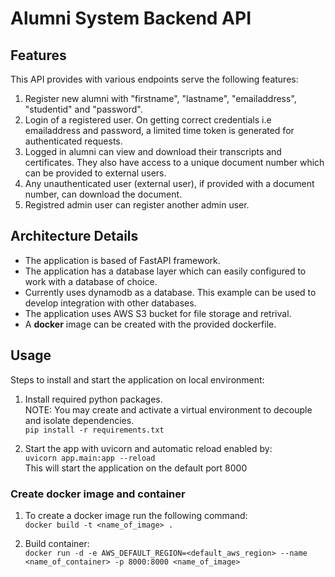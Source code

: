 # Alumni System Backend API

## Features

This API provides with various endpoints serve the following features:
1. Register new alumni with "firstname", "lastname", "emailaddress", "studentid" and "password".
2. Login of a registered user. On getting correct credentials i.e emailaddress and password, a limited time token is generated for authenticated requests.
3. Logged in alumni can view and download their transcripts and certificates. They also have access to a unique document number which can be provided to external users.
4. Any unauthenticated user (external user), if provided with a document number, can download the document.
5. Registred admin user can register another admin user.

## Architecture Details

- The application is based of FastAPI framework.
- The application has a database layer which can easily configured to work with a database of choice.
- Currently uses dynamodb as a database. This example can be used to develop integration with other databases.
- The application uses AWS S3 bucket for file storage and retrival.
- A **docker** image can be created with the provided dockerfile.

## Usage

Steps to install and start the application on local environment:

1. Install required python packages. <br> 
NOTE: You may create and activate a virtual environment to decouple and isolate dependencies. <br>
`pip install -r requirements.txt`

2. Start the app with uvicorn and automatic reload enabled by:<br>
`uvicorn app.main:app --reload` <br>
This will start the application on the default port 8000

### Create docker image and container

1. To create a docker image run the following command:<br>
`docker build -t <name_of_image> .`

2. Build container: <br>
`docker run -d -e AWS_DEFAULT_REGION=<default_aws_region> --name <name_of_container> -p 8000:8000 <name_of_image>`
